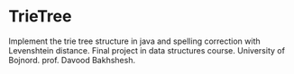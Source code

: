 # TrieTree
Implement the trie tree structure in java and spelling correction with Levenshtein distance.
Final project in data structures course.
University of Bojnord.
prof. Davood Bakhshesh.
